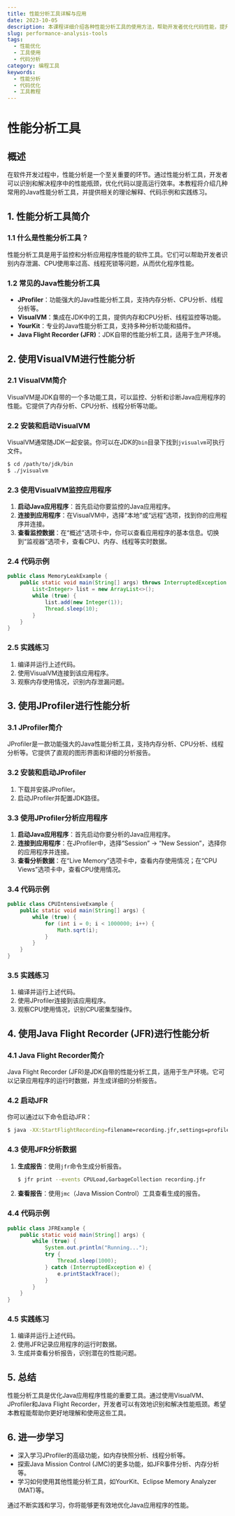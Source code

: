 ```yaml
---
title: 性能分析工具详解与应用
date: 2023-10-05
description: 本课程详细介绍各种性能分析工具的使用方法，帮助开发者优化代码性能，提升应用效率。
slug: performance-analysis-tools
tags:
  - 性能优化
  - 工具使用
  - 代码分析
category: 编程工具
keywords:
  - 性能分析
  - 代码优化
  - 工具教程
---
```


# 性能分析工具

## 概述

在软件开发过程中，性能分析是一个至关重要的环节。通过性能分析工具，开发者可以识别和解决程序中的性能瓶颈，优化代码以提高运行效率。本教程将介绍几种常用的Java性能分析工具，并提供相关的理论解释、代码示例和实践练习。

## 1. 性能分析工具简介

### 1.1 什么是性能分析工具？

性能分析工具是用于监控和分析应用程序性能的软件工具。它们可以帮助开发者识别内存泄漏、CPU使用率过高、线程死锁等问题，从而优化程序性能。

### 1.2 常见的Java性能分析工具

- **JProfiler**：功能强大的Java性能分析工具，支持内存分析、CPU分析、线程分析等。
- **VisualVM**：集成在JDK中的工具，提供内存和CPU分析、线程监控等功能。
- **YourKit**：专业的Java性能分析工具，支持多种分析功能和插件。
- **Java Flight Recorder (JFR)**：JDK自带的性能分析工具，适用于生产环境。

## 2. 使用VisualVM进行性能分析

### 2.1 VisualVM简介

VisualVM是JDK自带的一个多功能工具，可以监控、分析和诊断Java应用程序的性能。它提供了内存分析、CPU分析、线程分析等功能。

### 2.2 安装和启动VisualVM

VisualVM通常随JDK一起安装。你可以在JDK的`bin`目录下找到`jvisualvm`可执行文件。

```bash
$ cd /path/to/jdk/bin
$ ./jvisualvm
```

### 2.3 使用VisualVM监控应用程序

1. **启动Java应用程序**：首先启动你要监控的Java应用程序。
2. **连接到应用程序**：在VisualVM中，选择“本地”或“远程”选项，找到你的应用程序并连接。
3. **查看监控数据**：在“概述”选项卡中，你可以查看应用程序的基本信息。切换到“监视器”选项卡，查看CPU、内存、线程等实时数据。

### 2.4 代码示例

```java
public class MemoryLeakExample {
    public static void main(String[] args) throws InterruptedException {
        List<Integer> list = new ArrayList<>();
        while (true) {
            list.add(new Integer(1));
            Thread.sleep(10);
        }
    }
}
```

### 2.5 实践练习

1. 编译并运行上述代码。
2. 使用VisualVM连接到该应用程序。
3. 观察内存使用情况，识别内存泄漏问题。

## 3. 使用JProfiler进行性能分析

### 3.1 JProfiler简介

JProfiler是一款功能强大的Java性能分析工具，支持内存分析、CPU分析、线程分析等。它提供了直观的图形界面和详细的分析报告。

### 3.2 安装和启动JProfiler

1. 下载并安装JProfiler。
2. 启动JProfiler并配置JDK路径。

### 3.3 使用JProfiler分析应用程序

1. **启动Java应用程序**：首先启动你要分析的Java应用程序。
2. **连接到应用程序**：在JProfiler中，选择“Session” -> “New Session”，选择你的应用程序并连接。
3. **查看分析数据**：在“Live Memory”选项卡中，查看内存使用情况；在“CPU Views”选项卡中，查看CPU使用情况。

### 3.4 代码示例

```java
public class CPUIntensiveExample {
    public static void main(String[] args) {
        while (true) {
            for (int i = 0; i < 1000000; i++) {
                Math.sqrt(i);
            }
        }
    }
}
```

### 3.5 实践练习

1. 编译并运行上述代码。
2. 使用JProfiler连接到该应用程序。
3. 观察CPU使用情况，识别CPU密集型操作。

## 4. 使用Java Flight Recorder (JFR)进行性能分析

### 4.1 Java Flight Recorder简介

Java Flight Recorder (JFR)是JDK自带的性能分析工具，适用于生产环境。它可以记录应用程序的运行时数据，并生成详细的分析报告。

### 4.2 启动JFR

你可以通过以下命令启动JFR：

```bash
$ java -XX:StartFlightRecording=filename=recording.jfr,settings=profile MyApp
```

### 4.3 使用JFR分析数据

1. **生成报告**：使用`jfr`命令生成分析报告。

    ```bash
    $ jfr print --events CPULoad,GarbageCollection recording.jfr
    ```

2. **查看报告**：使用`jmc`（Java Mission Control）工具查看生成的报告。

### 4.4 代码示例

```java
public class JFRExample {
    public static void main(String[] args) {
        while (true) {
            System.out.println("Running...");
            try {
                Thread.sleep(1000);
            } catch (InterruptedException e) {
                e.printStackTrace();
            }
        }
    }
}
```

### 4.5 实践练习

1. 编译并运行上述代码。
2. 使用JFR记录应用程序的运行时数据。
3. 生成并查看分析报告，识别潜在的性能问题。

## 5. 总结

性能分析工具是优化Java应用程序性能的重要工具。通过使用VisualVM、JProfiler和Java Flight Recorder，开发者可以有效地识别和解决性能瓶颈。希望本教程能帮助你更好地理解和使用这些工具。

## 6. 进一步学习

- 深入学习JProfiler的高级功能，如内存快照分析、线程分析等。
- 探索Java Mission Control (JMC)的更多功能，如JFR事件分析、内存分析等。
- 学习如何使用其他性能分析工具，如YourKit、Eclipse Memory Analyzer (MAT)等。

通过不断实践和学习，你将能够更有效地优化Java应用程序的性能。